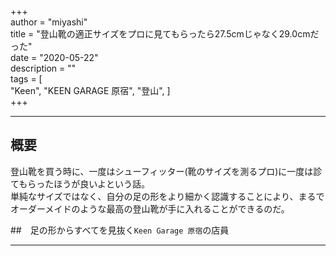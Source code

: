+++  
author = "miyashi"  
title = "登山靴の適正サイズをプロに見てもらったら27.5cmじゃなく29.0cmだった"  
date = "2020-05-22"  
description = ""  
tags = [  
    "Keen", 
    "KEEN GARAGE 原宿", 
    "登山", 
]  
+++  
  
----  

## 概要
登山靴を買う時に、一度はシューフィッター(靴のサイズを測るプロ)に一度は診てもらったほうが良いよという話。  
単純なサイズではなく、自分の足の形をより細かく認識することにより、まるでオーダーメイドのような最高の登山靴が手に入れることができるのだ。

##　足の形からすべてを見抜く`Keen Garage 原宿`の店員





----  